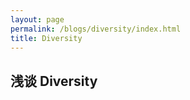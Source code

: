 ```yaml
---
layout: page
permalink: /blogs/diversity/index.html
title: Diversity
---
```


## 浅谈 Diversity








